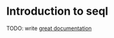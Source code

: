 # Introduction to seql

TODO: write [great documentation](http://jacobian.org/writing/what-to-write/)
